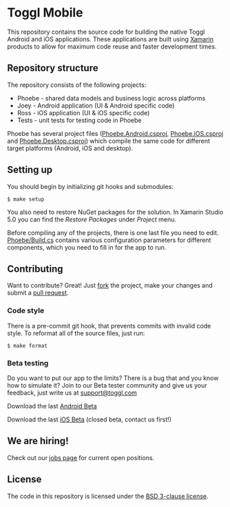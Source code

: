 # Toggl Mobile

This repository contains the source code for building the native Toggl Android and iOS applications.
These applications are built using [Xamarin](http://xamarin.com/) products to allow for maximum
code reuse and faster development times.

## Repository structure

The repository consists of the following projects:

- Phoebe - shared data models and business logic across platforms
- Joey - Android application (UI & Android specific code)
- Ross - iOS application (UI & iOS specific code)
- Tests - unit tests for testing code in Phoebe

Phoebe has several project files ([Phoebe.Android.csproj](https://github.com/toggl/mobile/blob/master/Phoebe/Phoebe.Android.csproj), [Phoebe.iOS.csproj](https://github.com/toggl/mobile/blob/master/Phoebe/Phoebe.iOS.csproj) and [Phoebe.Desktop.csproj](https://github.com/toggl/mobile/blob/master/Phoebe/Phoebe.Desktop.csproj)) which compile the same code for different target platforms
(Android, iOS and desktop).

## Setting up

You should begin by initializing git hooks and submodules:

	$ make setup

You also need to restore NuGet packages for the solution. In Xamarin Studio 5.0 you can find the
*Restore Packages* under *Project* menu.

Before compiling any of the projects, there is one last file you need to edit.
[Phoebe/Build.cs](https://github.com/toggl/mobile/blob/master/Phoebe/Build.cs) contains various
configuration parameters for different components, which you need to fill in for the app to run.

## Contributing

Want to contribute? Great! Just [fork](https://github.com/toggl/mobile/fork) the project, make your
changes and submit a [pull request](https://github.com/toggl/mobile/pulls).

### Code style

There is a pre-commit git hook, that prevents commits with invalid code style. To reformat all of
the source files, just run:

	$ make format

### Beta testing

Do you want to put our app to the limits? There is a bug that and you know how to simulate it? Join to our Beta tester community and give us your feedback, just write us at [support@toggl.com](mailto:support@toggl.com)

Download the last [Android Beta](https://tsfr.io/xrkvaq)

Download the last [iOS Beta](https://tsfr.io/w7k2a8) (closed beta, contact us first!)

## We are hiring!

Check out our [jobs page](http://jobs.toggl.com/) for current open positions.

## License

The code in this repository is licensed under the [BSD 3-clause license](https://github.com/toggl/mobile/blob/master/LICENSE).
